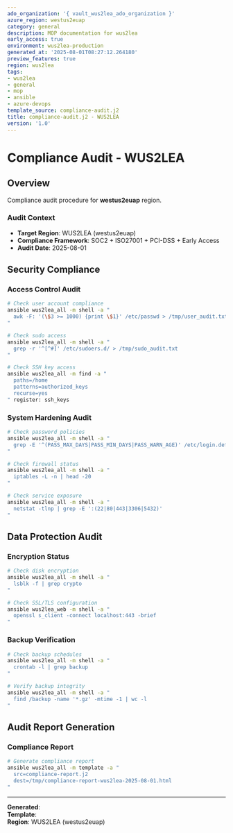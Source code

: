 ```yaml
---
ado_organization: '{ vault_wus2lea_ado_organization }'
azure_region: westus2euap
category: general
description: MOP documentation for wus2lea
early_access: true
environment: wus2lea-production
generated_at: '2025-08-01T08:27:12.264180'
preview_features: true
region: wus2lea
tags:
- wus2lea
- general
- mop
- ansible
- azure-devops
template_source: compliance-audit.j2
title: compliance-audit.j2 - WUS2LEA
version: '1.0'
---
```



# Compliance Audit - WUS2LEA

## Overview

Compliance audit procedure for **westus2euap** region.

### Audit Context

- **Target Region**: WUS2LEA (westus2euap)
- **Compliance Framework**: SOC2 + ISO27001 + PCI-DSS + Early Access
- **Audit Date**: 2025-08-01

## Security Compliance

### Access Control Audit
```bash
# Check user account compliance
ansible wus2lea_all -m shell -a "
  awk -F: '(\$3 >= 1000) {print \$1}' /etc/passwd > /tmp/user_audit.txt
"

# Check sudo access
ansible wus2lea_all -m shell -a "
  grep -r '^[^#]' /etc/sudoers.d/ > /tmp/sudo_audit.txt
"

# Check SSH key access
ansible wus2lea_all -m find -a "
  paths=/home
  patterns=authorized_keys
  recurse=yes
" register: ssh_keys
```

### System Hardening Audit
```bash
# Check password policies
ansible wus2lea_all -m shell -a "
  grep -E '^(PASS_MAX_DAYS|PASS_MIN_DAYS|PASS_WARN_AGE)' /etc/login.defs
"

# Check firewall status
ansible wus2lea_all -m shell -a "
  iptables -L -n | head -20
"

# Check service exposure
ansible wus2lea_all -m shell -a "
  netstat -tlnp | grep -E ':(22|80|443|3306|5432)'
"
```

## Data Protection Audit

### Encryption Status
```bash
# Check disk encryption
ansible wus2lea_all -m shell -a "
  lsblk -f | grep crypto
"

# Check SSL/TLS configuration
ansible wus2lea_web -m shell -a "
  openssl s_client -connect localhost:443 -brief
"
```

### Backup Verification
```bash
# Check backup schedules
ansible wus2lea_all -m shell -a "
  crontab -l | grep backup
"

# Verify backup integrity
ansible wus2lea_all -m shell -a "
  find /backup -name '*.gz' -mtime -1 | wc -l
"
```

## Audit Report Generation

### Compliance Report
```bash
# Generate compliance report
ansible wus2lea_all -m template -a "
  src=compliance-report.j2
  dest=/tmp/compliance-report-wus2lea-2025-08-01.html
"
```

---

**Generated**:   
**Template**:   
**Region**: WUS2LEA (westus2euap)